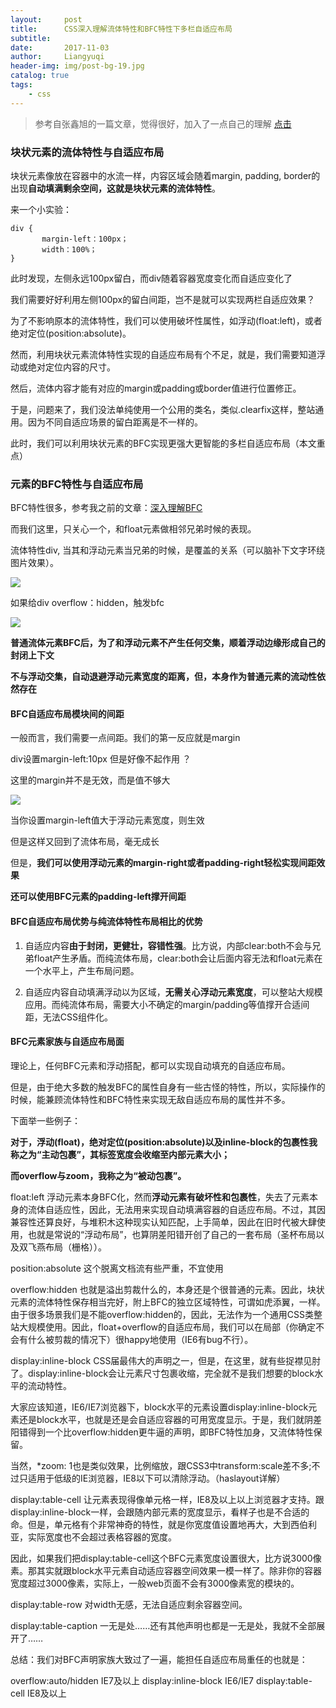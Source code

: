 ```yaml
---
layout:     post
title:      CSS深入理解流体特性和BFC特性下多栏自适应布局
subtitle:   
date:       2017-11-03
author:     Liangyuqi
header-img: img/post-bg-19.jpg
catalog: true
tags:
    - css
---
```


> 参考自张鑫旭的一篇文章，觉得很好，加入了一点自己的理解 [点击](http://www.zhangxinxu.com/wordpress/?p=4588)

### 块状元素的流体特性与自适应布局

块状元素像放在容器中的水流一样，内容区域会随着margin, padding, border的出现**自动填满剩余空间，这就是块状元素的流体特性**。

来一个小实验：

	div {
	       margin-left：100px；
	       width：100%；
	}

此时发现，左侧永远100px留白，而div随着容器宽度变化而自适应变化了

我们需要好好利用左侧100px的留白间距，岂不是就可以实现两栏自适应效果？

为了不影响原本的流体特性，我们可以使用破坏性属性，如浮动(float:left)，或者绝对定位(position:absolute)。

然而，利用块状元素流体特性实现的自适应布局有个不足，就是，我们需要知道浮动或绝对定位内容的尺寸。

然后，流体内容才能有对应的margin或padding或border值进行位置修正。

于是，问题来了，我们没法单纯使用一个公用的类名，类似.clearfix这样，整站通用。因为不同自适应场景的留白距离是不一样的。

此时，我们可以利用块状元素的BFC实现更强大更智能的多栏自适应布局（本文重点）

 

### 元素的BFC特性与自适应布局

BFC特性很多，参考我之前的文章：[深入理解BFC](http://lustforlife.cn/2017/10/03/bfc/)

而我们这里，只关心一个，和float元素做相邻兄弟时候的表现。

流体特性div, 当其和浮动元素当兄弟的时候，是覆盖的关系（可以脑补下文字环绕图片效果）。

![](http://photo.lustforlife.cn/31.png)

如果给div overflow：hidden，触发bfc

![](http://photo.lustforlife.cn/32.png)

**普通流体元素BFC后，为了和浮动元素不产生任何交集，顺着浮动边缘形成自己的封闭上下文**

**不与浮动交集，自动退避浮动元素宽度的距离，但，本身作为普通元素的流动性依然存在**

#### BFC自适应布局模块间的间距

一般而言，我们需要一点间距。我们的第一反应就是margin

div设置margin-left:10px     但是好像不起作用 ？ 

这里的margin并不是无效，而是值不够大

![](http://photo.lustforlife.cn/33.png)

当你设置margin-left值大于浮动元素宽度，则生效

但是这样又回到了流体布局，毫无成长

但是，**我们可以使用浮动元素的margin-right或者padding-right轻松实现间距效果**

**还可以使用BFC元素的padding-left撑开间距**

 

#### BFC自适应布局优势与纯流体特性布局相比的优势

1. 自适应内容**由于封闭，更健壮，容错性强**。比方说，内部clear:both不会与兄弟float产生矛盾。而纯流体布局，clear:both会让后面内容无法和float元素在一个水平上，产生布局问题。

2. 自适应内容自动填满浮动以为区域，**无需关心浮动元素宽度**，可以整站大规模应用。而纯流体布局，需要大小不确定的margin/padding等值撑开合适间距，无法CSS组件化。
 

#### BFC元素家族与自适应布局面

理论上，任何BFC元素和浮动搭配，都可以实现自动填充的自适应布局。

但是，由于绝大多数的触发BFC的属性自身有一些古怪的特性，所以，实际操作的时候，能兼顾流体特性和BFC特性来实现无敌自适应布局的属性并不多。

下面举一些例子：

**对于，浮动(float)，绝对定位(position:absolute)以及inline-block的包裹性我称之为“主动包裹”，其标签宽度会收缩至内部元素大小；**

**而overflow与zoom，我称之为“被动包裹”。**

 

float:left 浮动元素本身BFC化，然而**浮动元素有破坏性和包裹性**，失去了元素本身的流体自适应性，因此，无法用来实现自动填满容器的自适应布局。不过，其因兼容性还算良好，与堆积木这种现实认知匹配，上手简单，因此在旧时代被大肆使用，也就是常说的“浮动布局”，也算阴差阳错开创了自己的一套布局（圣杯布局以及双飞燕布局（栅格））。

position:absolute 这个脱离文档流有些严重，不宜使用

overflow:hidden   也就是溢出剪裁什么的，本身还是个很普通的元素。因此，块状元素的流体特性保存相当完好，附上BFC的独立区域特性，可谓如虎添翼，一样。由于很多场景我们是不能overflow:hidden的，因此，无法作为一个通用CSS类整站大规模使用。因此，float+overflow的自适应布局，我们可以在局部（你确定不会有什么被剪裁的情况下）很happy地使用（IE6有bug不行）。

display:inline-block CSS届最伟大的声明之一，但是，在这里，就有些捉襟见肘了。display:inline-block会让元素尺寸包裹收缩，完全就不是我们想要的block水平的流动特性。

大家应该知道，IE6/IE7浏览器下，block水平的元素设置display:inline-block元素还是block水平，也就是还是会自适应容器的可用宽度显示。于是，我们就阴差阳错得到一个比overflow:hidden更牛逼的声明，即BFC特性加身，又流体特性保留。

当然，*zoom: 1也是类似效果，比例缩放，跟CSS3中transform:scale差不多;不过只适用于低级的IE浏览器，IE8以下可以清除浮动。（haslayout详解）

display:table-cell 让元素表现得像单元格一样，IE8及以上以上浏览器才支持。跟display:inline-block一样，会跟随内部元素的宽度显示，看样子也是不合适的命。但是，单元格有个非常神奇的特性，就是你宽度值设置地再大，大到西伯利亚，实际宽度也不会超过表格容器的宽度。

因此，如果我们把display:table-cell这个BFC元素宽度设置很大，比方说3000像素。那其实就跟block水平元素自动适应容器空间效果一模一样了。除非你的容器宽度超过3000像素，实际上，一般web页面不会有3000像素宽的模块的。

display:table-row 对width无感，无法自适应剩余容器空间。

display:table-caption 一无是处……还有其他声明也都是一无是处，我就不全部展开了……

 

总结：我们对BFC声明家族大致过了一遍，能担任自适应布局重任的也就是：

overflow:auto/hidden IE7及以上
display:inline-block IE6/IE7
display:table-cell IE8及以上